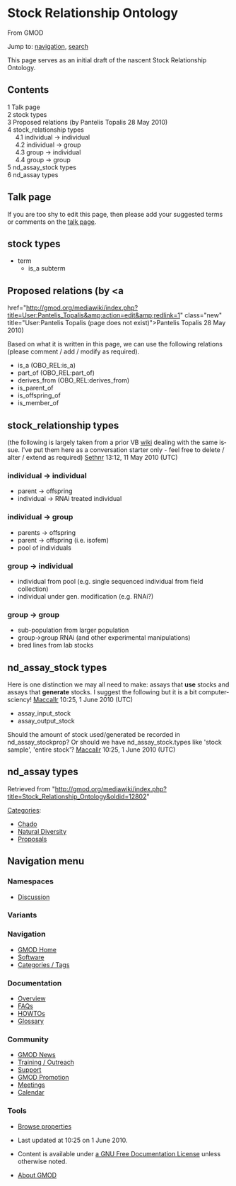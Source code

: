 <div id="mw-page-base" class="noprint">

</div>

<div id="mw-head-base" class="noprint">

</div>

<div id="content" class="mw-body" role="main">

<span id="top"></span>

<div id="mw-js-message" style="display:none;">

</div>



# <span dir="auto">Stock Relationship Ontology</span>

<div id="bodyContent">

<div id="siteSub">

From GMOD

</div>

<div id="contentSub">

</div>

<div id="jump-to-nav" class="mw-jump">

Jump to: [navigation](#mw-navigation), [search](#p-search)

</div>

<div id="mw-content-text" class="mw-content-ltr" lang="en" dir="ltr">

This page serves as an initial draft of the nascent Stock Relationship
Ontology.

<div id="toc" class="toc">

<div id="toctitle">

## Contents

</div>

- [<span class="tocnumber">1</span> <span class="toctext">Talk
  page</span>](#Talk_page)
- [<span class="tocnumber">2</span> <span class="toctext">stock
  types</span>](#stock_types)
- [<span class="tocnumber">3</span> <span class="toctext">Proposed
  relations (by Pantelis Topalis 28 May
  2010)</span>](#Proposed_relations_.28by_Pantelis_Topalis_28_May_2010.29)
- [<span class="tocnumber">4</span>
  <span class="toctext">stock_relationship
  types</span>](#stock_relationship_types)
  - [<span class="tocnumber">4.1</span> <span class="toctext">individual
    -\> individual</span>](#individual_-.3E_individual)
  - [<span class="tocnumber">4.2</span> <span class="toctext">individual
    -\> group</span>](#individual_-.3E_group)
  - [<span class="tocnumber">4.3</span> <span class="toctext">group -\>
    individual</span>](#group_-.3E_individual)
  - [<span class="tocnumber">4.4</span> <span class="toctext">group -\>
    group</span>](#group_-.3E_group)
- [<span class="tocnumber">5</span> <span class="toctext">nd_assay_stock
  types</span>](#nd_assay_stock_types)
- [<span class="tocnumber">6</span> <span class="toctext">nd_assay
  types</span>](#nd_assay_types)

</div>

## <span id="Talk_page" class="mw-headline">Talk page</span>

If you are too shy to edit this page, then please add your suggested
terms or comments on the [talk
page](Talk:Stock_Relationship_Ontology "Talk:Stock Relationship Ontology").

  

## <span id="stock_types" class="mw-headline">stock types</span>

- term
  - is_a subterm

## <span id="Proposed_relations_.28by_Pantelis_Topalis_28_May_2010.29" class="mw-headline">Proposed relations (by <a
href="http://gmod.org/mediawiki/index.php?title=User:Pantelis_Topalis&amp;action=edit&amp;redlink=1"
class="new" title="User:Pantelis Topalis (page does not exist)">Pantelis
Topalis</a> 28 May 2010)</span>

Based on what it is written in this page, we can use the following
relations (please comment / add / modify as required).

- is_a (OBO_REL:is_a)
- part_of (OBO_REL:part_of)
- derives_from (OBO_REL:derives_from)
- is_parent_of
- is_offspring_of
- is_member_of

## <span id="stock_relationship_types" class="mw-headline">stock_relationship types</span>

(the following is largely taken from a prior VB
<a href="http://wiki.vectorbase.org/index.php/Samples_and_relationships"
class="external text" rel="nofollow">wiki</a> dealing with the same
issue. I've put them here as a conversation starter only - feel free to
delete / alter / extend as required) <a
href="http://gmod.org/mediawiki/index.php?title=User:Sethnr&amp;action=edit&amp;redlink=1"
class="new" title="User:Sethnr (page does not exist)">Sethnr</a> 13:12,
11 May 2010 (UTC)

### <span id="individual_-.3E_individual" class="mw-headline">individual -\> individual</span>

- parent -\> offspring
- individual -\> RNAi treated individual

### <span id="individual_-.3E_group" class="mw-headline">individual -\> group</span>

- parents -\> offspring
- parent -\> offspring (i.e. isofem)
- pool of individuals

### <span id="group_-.3E_individual" class="mw-headline">group -\> individual</span>

- individual from pool (e.g. single sequenced individual from field
  collection)
- individual under gen. modification (e.g. RNAi?)

### <span id="group_-.3E_group" class="mw-headline">group -\> group</span>

- sub-population from larger population
- group-\>group RNAi (and other experimental manipulations)
- bred lines from lab stocks

## <span id="nd_assay_stock_types" class="mw-headline">nd_assay_stock types</span>

Here is one distinction we may all need to make: assays that **use**
stocks and assays that **generate** stocks. I suggest the following but
it is a bit computer-sciency! <a
href="http://gmod.org/mediawiki/index.php?title=User:Maccallr&amp;action=edit&amp;redlink=1"
class="new" title="User:Maccallr (page does not exist)">Maccallr</a>
10:25, 1 June 2010 (UTC)

- assay_input_stock
- assay_output_stock

Should the amount of stock used/generated be recorded in
nd_assay_stockprop? Or should we have nd_assay_stock.types like 'stock
sample', 'entire stock'? <a
href="http://gmod.org/mediawiki/index.php?title=User:Maccallr&amp;action=edit&amp;redlink=1"
class="new" title="User:Maccallr (page does not exist)">Maccallr</a>
10:25, 1 June 2010 (UTC)

## <span id="nd_assay_types" class="mw-headline">nd_assay types</span>

</div>

<div class="printfooter">

Retrieved from
"<http://gmod.org/mediawiki/index.php?title=Stock_Relationship_Ontology&oldid=12802>"

</div>

<div id="catlinks" class="catlinks">

<div id="mw-normal-catlinks" class="mw-normal-catlinks">

[Categories](Special:Categories "Special:Categories"):

- [Chado](Category%3AChado "Category%3AChado")
- [Natural
  Diversity](Category%3ANatural_Diversity "Category%3ANatural Diversity")
- [Proposals](Category%3AProposals "Category%3AProposals")

</div>

</div>

<div class="visualClear">

</div>

</div>

</div>

<div id="mw-navigation">

## Navigation menu

<div id="mw-head">



<div id="left-navigation">

<div id="p-namespaces" class="vectorTabs" role="navigation"
aria-labelledby="p-namespaces-label">

### Namespaces


- <span id="ca-talk"><a href="Talk:Stock_Relationship_Ontology" accesskey="t"
  title="Discussion about the content page [t]">Discussion</a></span>

</div>

<div id="p-variants" class="vectorMenu emptyPortlet" role="navigation"
aria-labelledby="p-variants-label">

### 

### Variants[](#)

<div class="menu">

</div>

</div>

</div>





</div>

</div>

</div>

<div id="mw-panel">

<div id="p-logo" role="banner">

<a href="Main_Page"
style="background-image: url(../images/GMOD-cogs.png);"
title="Visit the main page"></a>

</div>

<div id="p-Navigation" class="portal" role="navigation"
aria-labelledby="p-Navigation-label">

### Navigation

<div class="body">

- <span id="n-GMOD-Home">[GMOD Home](Main_Page)</span>
- <span id="n-Software">[Software](GMOD_Components)</span>
- <span id="n-Categories-.2F-Tags">[Categories /
  Tags](Categories)</span>

</div>

</div>

<div id="p-Documentation" class="portal" role="navigation"
aria-labelledby="p-Documentation-label">

### Documentation

<div class="body">

- <span id="n-Overview">[Overview](Overview)</span>
- <span id="n-FAQs">[FAQs](Category%3AFAQ)</span>
- <span id="n-HOWTOs">[HOWTOs](Category%3AHOWTO)</span>
- <span id="n-Glossary">[Glossary](Glossary)</span>

</div>

</div>

<div id="p-Community" class="portal" role="navigation"
aria-labelledby="p-Community-label">

### Community

<div class="body">

- <span id="n-GMOD-News">[GMOD News](GMOD_News)</span>
- <span id="n-Training-.2F-Outreach">[Training /
  Outreach](Training_and_Outreach)</span>
- <span id="n-Support">[Support](Support)</span>
- <span id="n-GMOD-Promotion">[GMOD Promotion](GMOD_Promotion)</span>
- <span id="n-Meetings">[Meetings](Meetings)</span>
- <span id="n-Calendar">[Calendar](Calendar)</span>

</div>

</div>

<div id="p-tb" class="portal" role="navigation"
aria-labelledby="p-tb-label">

### Tools

<div class="body">


- <span id="t-smwbrowselink"><a href="Special%3ABrowse/Stock_Relationship_Ontology"
  rel="smw-browse">Browse properties</a></span>


</div>

</div>

</div>

</div>

<div id="footer" role="contentinfo">

- <span id="footer-info-lastmod">Last updated at 10:25 on 1 June
  2010.</span>
<!-- - <span id="footer-info-viewcount">20,715 page views.</span> -->
- <span id="footer-info-copyright">Content is available under
  <a href="http://www.gnu.org/licenses/fdl-1.3.html" class="external"
  rel="nofollow">a GNU Free Documentation License</a> unless otherwise
  noted.</span>

<!-- -->

- <span id="footer-places-about">[About
  GMOD](GMOD:About "GMOD:About")</span>

<!-- -->






</div>
